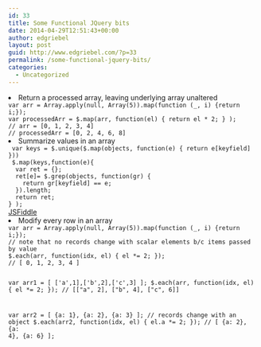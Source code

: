 ```yaml
---
id: 33
title: Some Functional JQuery bits
date: 2014-04-29T12:51:43+00:00
author: edgriebel
layout: post
guid: http://www.edgriebel.com/?p=33
permalink: /some-functional-jquery-bits/
categories:
  - Uncategorized
---
```

<li>Return a processed array, leaving underlying array unaltered
<code>
var arr = Array.apply(null, Array(5)).map(function (_, i) {return i;});
var processedArr = $.map(arr, function(el) { return el * 2; } );
// arr = [0, 1, 2, 3, 4]
// processedArr = [0, 2, 4, 6, 8]
</code>

<li>Summarize values in an array
<code>
 var keys = $.unique($.map(objects, function(e) { return e[keyfield] }))
 $.map(keys,function(e){ 
  var ret = {}; 
  ret[e]= $.grep(objects, function(gr) { 
    return gr[keyfield] == e; 
  }).length; 
  return ret; 
} );
</code>
<a href="http://jsfiddle.net/edgriebel/LekSt/2/" target="_blank">JSFiddle</a>

<li>Modify every row in an array
<code>
var arr = Array.apply(null, Array(5)).map(function (_, i) {return i;});
// note that no records change with scalar elements b/c items passed by value
$.each(arr, function(idx, el) { el *= 2; });
// [ 0, 1, 2, 3, 4 ]

var arr1 = [ ['a',1],['b',2],['c',3] ];
$.each(arr, function(idx, el) { el *= 2; });
// [["a", 2], ["b", 4], ["c", 6]]

var arr2 = [ {a: 1}, {a: 2}, {a: 3} ];
// records change with an object
$.each(arr2, function(idx, el) { el.a *= 2; });
// [ {a: 2}, {a: 4}, {a: 6} ];

</code>
